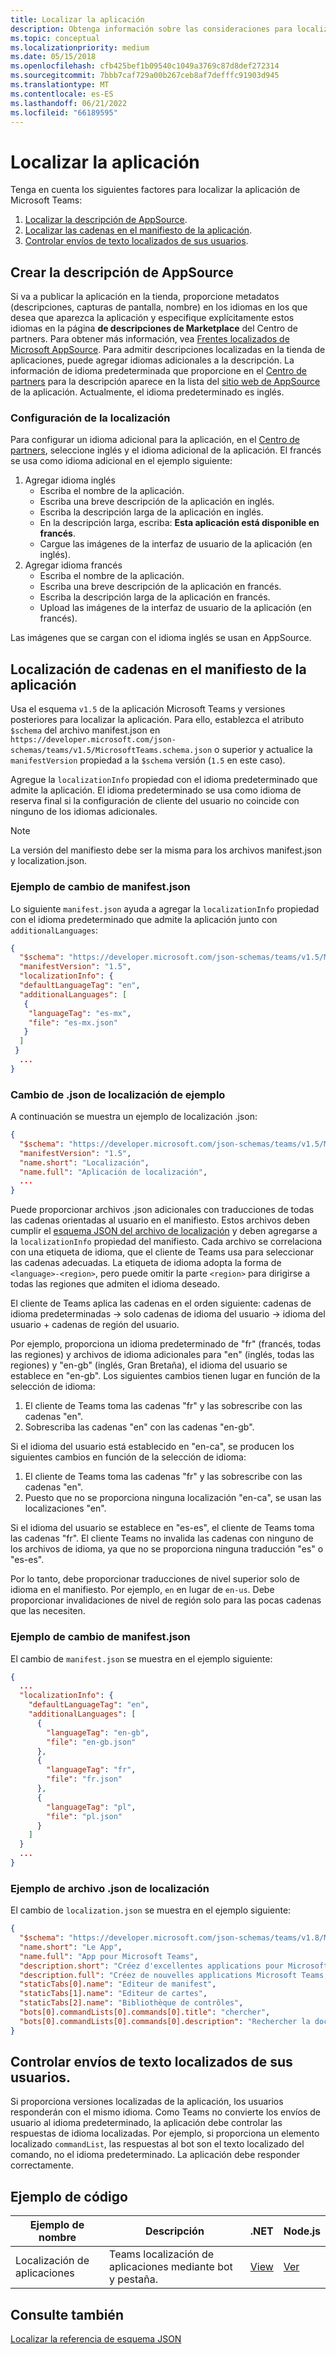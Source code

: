```yaml
---
title: Localizar la aplicación
description: Obtenga información sobre las consideraciones para localizar la aplicación Microsoft Teams y localizar cadenas en el manifiesto de la aplicación.
ms.topic: conceptual
ms.localizationpriority: medium
ms.date: 05/15/2018
ms.openlocfilehash: cfb425bef1b09540c1049a3769c87d8def272314
ms.sourcegitcommit: 7bbb7caf729a00b267ceb8af7defffc91903d945
ms.translationtype: MT
ms.contentlocale: es-ES
ms.lasthandoff: 06/21/2022
ms.locfileid: "66189595"
---
```

# <a name="localize-your-app"></a>Localizar la aplicación

Tenga en cuenta los siguientes factores para localizar la aplicación de Microsoft Teams:

1. [Localizar la descripción de AppSource](#localize-your-appsource-listing).
1. [Localizar las cadenas en el manifiesto de la aplicación](#localize-strings-in-your-app-manifest).
1. [Controlar envíos de texto localizados de sus usuarios](#handle-localized-text-submissions-from-your-users).

## <a name="localize-your-appsource-listing"></a>Crear la descripción de AppSource

Si va a publicar la aplicación en la tienda, proporcione metadatos (descripciones, capturas de pantalla, nombre) en los idiomas en los que desea que aparezca la aplicación y especifique explícitamente estos idiomas en la página **de descripciones de Marketplace** del Centro de partners. Para obtener más información, vea [Frentes localizados de Microsoft AppSource](/office/dev/store/prepare-localized-solutions#localized-microsoft-appsource-fronts). Para admitir descripciones localizadas en la tienda de aplicaciones, puede agregar idiomas adicionales a la descripción. La información de idioma predeterminada que proporcione en el [Centro de partners](/office/dev/store/submit-to-appsource-via-partner-center) para la descripción aparece en la lista del [sitio web de AppSource](https://appsource.microsoft.com/marketplace/apps?product=office%3Bteams&page=1 "AppSource es un lugar para todas las necesidades de su equipo. reunir todo, incluidos chats, reuniones, llamadas, archivos y herramientas para permitir un trabajo en equipo más productivo.") de la aplicación. Actualmente, el idioma predeterminado es inglés.

### <a name="configure-localization"></a>Configuración de la localización

Para configurar un idioma adicional para la aplicación, en el [Centro de partners](/office/dev/store/submit-to-appsource-via-partner-center), seleccione inglés y el idioma adicional de la aplicación. El francés se usa como idioma adicional en el ejemplo siguiente:

1. Agregar idioma inglés
    * Escriba el nombre de la aplicación.
    * Escriba una breve descripción de la aplicación en inglés.
    * Escriba la descripción larga de la aplicación en inglés.
    * En la descripción larga, escriba: **Esta aplicación está disponible en francés**.
    * Cargue las imágenes de la interfaz de usuario de la aplicación (en inglés).
2. Agregar idioma francés
    * Escriba el nombre de la aplicación.
    * Escriba una breve descripción de la aplicación en francés.
    * Escriba la descripción larga de la aplicación en francés.
    * Upload las imágenes de la interfaz de usuario de la aplicación (en francés).

Las imágenes que se cargan con el idioma inglés se usan en AppSource.

## <a name="localize-strings-in-your-app-manifest"></a>Localización de cadenas en el manifiesto de la aplicación

Usa el esquema `v1.5` de la aplicación Microsoft Teams y versiones posteriores para localizar la aplicación. Para ello, establezca el atributo `$schema` del archivo manifest.json en `https://developer.microsoft.com/json-schemas/teams/v1.5/MicrosoftTeams.schema.json` o superior y actualice la `manifestVersion` propiedad a la `$schema` versión (`1.5` en este caso).

Agregue la `localizationInfo` propiedad con el idioma predeterminado que admite la aplicación. El idioma predeterminado se usa como idioma de reserva final si la configuración de cliente del usuario no coincide con ninguno de los idiomas adicionales.

> [!NOTE]
> La versión del manifiesto debe ser la misma para los archivos manifest.json y localization.json.

### <a name="example-manifestjson-change"></a>Ejemplo de cambio de manifest.json

Lo siguiente `manifest.json` ayuda a agregar la `localizationInfo` propiedad con el idioma predeterminado que admite la aplicación junto con `additionalLanguages`:

```json
{
  "$schema": "https://developer.microsoft.com/json-schemas/teams/v1.5/MicrosoftTeams.schema.json",
  "manifestVersion": "1.5",
  "localizationInfo": {
  "defaultLanguageTag": "en",
  "additionalLanguages": [
   {
    "languageTag": "es-mx",
    "file": "es-mx.json"
   }
  ]
 }
  ...
}
```

### <a name="example-localization-json-change"></a>Cambio de .json de localización de ejemplo

A continuación se muestra un ejemplo de localización .json:

```json
{
  "$schema": "https://developer.microsoft.com/json-schemas/teams/v1.5/MicrosoftTeams.Localization.schema.json",
  "manifestVersion": "1.5",
  "name.short": "Localización",
  "name.full": "Aplicación de localización",
  ...
}
```

Puede proporcionar archivos .json adicionales con traducciones de todas las cadenas orientadas al usuario en el manifiesto. Estos archivos deben cumplir el [esquema JSON del archivo de localización](../../resources/schema/localization-schema.md) y deben agregarse a la `localizationInfo` propiedad del manifiesto. Cada archivo se correlaciona con una etiqueta de idioma, que el cliente de Teams usa para seleccionar las cadenas adecuadas. La etiqueta de idioma adopta la forma de `<language>-<region>`, pero puede omitir la parte `<region>` para dirigirse a todas las regiones que admiten el idioma deseado.

El cliente de Teams aplica las cadenas en el orden siguiente: cadenas de idioma predeterminadas -> solo cadenas de idioma del usuario -> idioma del usuario + cadenas de región del usuario.

Por ejemplo, proporciona un idioma predeterminado de "fr" (francés, todas las regiones) y archivos de idioma adicionales para "en" (inglés, todas las regiones) y "en-gb" (inglés, Gran Bretaña), el idioma del usuario se establece en "en-gb". Los siguientes cambios tienen lugar en función de la selección de idioma:

1. El cliente de Teams toma las cadenas "fr" y las sobrescribe con las cadenas "en".
1. Sobrescriba las cadenas "en" con las cadenas "en-gb".

Si el idioma del usuario está establecido en "en-ca", se producen los siguientes cambios en función de la selección de idioma:

1. El cliente de Teams toma las cadenas "fr" y las sobrescribe con las cadenas "en".
1. Puesto que no se proporciona ninguna localización "en-ca", se usan las localizaciones "en".

Si el idioma del usuario se establece en "es-es", el cliente de Teams toma las cadenas "fr". El cliente Teams no invalida las cadenas con ninguno de los archivos de idioma, ya que no se proporciona ninguna traducción "es" o "es-es".

Por lo tanto, debe proporcionar traducciones de nivel superior solo de idioma en el manifiesto. Por ejemplo, `en` en lugar de `en-us`. Debe proporcionar invalidaciones de nivel de región solo para las pocas cadenas que las necesiten.

### <a name="example-manifestjson-change"></a>Ejemplo de cambio de manifest.json

El cambio de `manifest.json` se muestra en el ejemplo siguiente:

```json
{
  ...
  "localizationInfo": {
    "defaultLanguageTag": "en",
    "additionalLanguages": [
      {
        "languageTag": "en-gb",
        "file": "en-gb.json"
      },
      {
        "languageTag": "fr",
        "file": "fr.json"
      },
      {
        "languageTag": "pl",
        "file": "pl.json"
      }
    ]
  }
  ...
}
```

### <a name="example-localization-json-file"></a>Ejemplo de archivo .json de localización

 El cambio de `localization.json` se muestra en el ejemplo siguiente:

```json
{
  "$schema": "https://developer.microsoft.com/json-schemas/teams/v1.8/MicrosoftTeams.Localization.schema.json",
  "name.short": "Le App",
  "name.full": "App pour Microsoft Teams",
  "description.short": "Créez d'excellentes applications pour Microsoft Teams avec App.",
  "description.full": "Créez de nouvelles applications Microsoft Teams, concevez et prévisualisez des cartes bot, et explorez la documentation avec App.",
  "staticTabs[0].name": "Editeur de manifest",
  "staticTabs[1].name": "Editeur de cartes",
  "staticTabs[2].name": "Bibliothèque de contrôles",
  "bots[0].commandLists[0].commands[0].title": "chercher",
  "bots[0].commandLists[0].commands[0].description": "Rechercher la documentation Teams pertinente"
}
```

## <a name="handle-localized-text-submissions-from-your-users"></a>Controlar envíos de texto localizados de sus usuarios.

Si proporciona versiones localizadas de la aplicación, los usuarios responderán con el mismo idioma. Como Teams no convierte los envíos de usuario al idioma predeterminado, la aplicación debe controlar las respuestas de idioma localizadas. Por ejemplo, si proporciona un elemento localizado `commandList`, las respuestas al bot son el texto localizado del comando, no el idioma predeterminado. La aplicación debe responder correctamente.

## <a name="code-sample"></a>Ejemplo de código

| Ejemplo de nombre | Descripción | .NET | Node.js |
|-------------|-------------|------|------|
| Localización de aplicaciones | Teams localización de aplicaciones mediante bot y pestaña. | [View](https://github.com/OfficeDev/Microsoft-Teams-Samples/tree/main/samples/app-localization/csharp) |[Ver](https://github.com/OfficeDev/Microsoft-Teams-Samples/tree/main/samples/app-localization/nodejs) |

## <a name="see-also"></a>Consulte también

[Localizar la referencia de esquema JSON](~/resources/schema/localization-schema.md)
